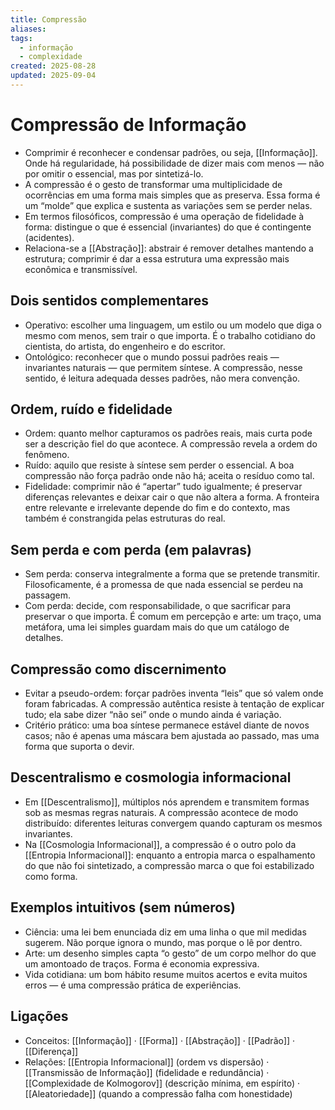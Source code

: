 ```yaml
---
title: Compressão
aliases:
tags:
  - informação
  - complexidade
created: 2025-08-28
updated: 2025-09-04
---
```

# Compressão de Informação
- Comprimir é reconhecer e condensar padrões, ou seja, [[Informação]]. Onde há regularidade, há possibilidade de dizer mais com menos — não por omitir o essencial, mas por sintetizá-lo.
- A compressão é o gesto de transformar uma multiplicidade de ocorrências em uma forma mais simples que as preserva. Essa forma é um “molde” que explica e sustenta as variações sem se perder nelas.
- Em termos filosóficos, compressão é uma operação de fidelidade à forma: distingue o que é essencial (invariantes) do que é contingente (acidentes).
- Relaciona-se a [[Abstração]]: abstrair é remover detalhes mantendo a estrutura; comprimir é dar a essa estrutura uma expressão mais econômica e transmissível.

## Dois sentidos complementares
- Operativo: escolher uma linguagem, um estilo ou um modelo que diga o mesmo com menos, sem trair o que importa. É o trabalho cotidiano do cientista, do artista, do engenheiro e do escritor.
- Ontológico: reconhecer que o mundo possui padrões reais — invariantes naturais — que permitem síntese. A compressão, nesse sentido, é leitura adequada desses padrões, não mera convenção.

## Ordem, ruído e fidelidade
- Ordem: quanto melhor capturamos os padrões reais, mais curta pode ser a descrição fiel do que acontece. A compressão revela a ordem do fenômeno.
- Ruído: aquilo que resiste à síntese sem perder o essencial. A boa compressão não força padrão onde não há; aceita o resíduo como tal.
- Fidelidade: comprimir não é “apertar” tudo igualmente; é preservar diferenças relevantes e deixar cair o que não altera a forma. A fronteira entre relevante e irrelevante depende do fim e do contexto, mas também é constrangida pelas estruturas do real.

## Sem perda e com perda (em palavras)
- Sem perda: conserva integralmente a forma que se pretende transmitir. Filosoficamente, é a promessa de que nada essencial se perdeu na passagem.
- Com perda: decide, com responsabilidade, o que sacrificar para preservar o que importa. É comum em percepção e arte: um traço, uma metáfora, uma lei simples guardam mais do que um catálogo de detalhes.

## Compressão como discernimento
- Evitar a pseudo-ordem: forçar padrões inventa “leis” que só valem onde foram fabricadas. A compressão autêntica resiste à tentação de explicar tudo; ela sabe dizer “não sei” onde o mundo ainda é variação.
- Critério prático: uma boa síntese permanece estável diante de novos casos; não é apenas uma máscara bem ajustada ao passado, mas uma forma que suporta o devir.

## Descentralismo e cosmologia informacional
- Em [[Descentralismo]], múltiplos nós aprendem e transmitem formas sob as mesmas regras naturais. A compressão acontece de modo distribuído: diferentes leituras convergem quando capturam os mesmos invariantes.
- Na [[Cosmologia Informacional]], a compressão é o outro polo da [[Entropia Informacional]]: enquanto a entropia marca o espalhamento do que não foi sintetizado, a compressão marca o que foi estabilizado como forma.

## Exemplos intuitivos (sem números)
- Ciência: uma lei bem enunciada diz em uma linha o que mil medidas sugerem. Não porque ignora o mundo, mas porque o lê por dentro.
- Arte: um desenho simples capta “o gesto” de um corpo melhor do que um amontoado de traços. Forma é economia expressiva.
- Vida cotidiana: um bom hábito resume muitos acertos e evita muitos erros — é uma compressão prática de experiências.

## Ligações
- Conceitos: [[Informação]] · [[Forma]] · [[Abstração]] · [[Padrão]] · [[Diferença]]
- Relações: [[Entropia Informacional]] (ordem vs dispersão) · [[Transmissão de Informação]] (fidelidade e redundância) · [[Complexidade de Kolmogorov]] (descrição mínima, em espírito) · [[Aleatoriedade]] (quando a compressão falha com honestidade)
